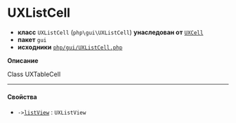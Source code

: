 # UXListCell

- **класс** `UXListCell` (`php\gui\UXListCell`) **унаследован от** [`UXCell`](api-docs/classes/php/gui/UXCell.ru.md)
- **пакет** `gui`
- **исходники** [`php/gui/UXListCell.php`](./src/main/resources/JPHP-INF/sdk/php/gui/UXListCell.php)

**Описание**

Class UXTableCell

---

#### Свойства

- `->`[`listView`](#prop-listview) : `UXListView`
